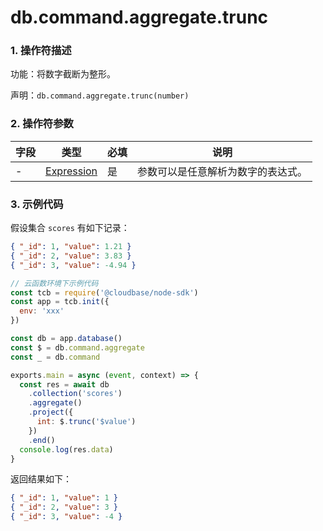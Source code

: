 # db.command.aggregate.trunc

### 1. 操作符描述

功能：将数字截断为整形。

声明：`db.command.aggregate.trunc(number)`

### 2. 操作符参数

| 字段 | 类型                           | 必填 | 说明                               |
| ---- | ------------------------------ | ---- | ---------------------------------- |
| -    | [Expression](../expression.md) | 是   | 参数可以是任意解析为数字的表达式。 |

### 3. 示例代码

假设集合 `scores` 有如下记录：

```json
{ "_id": 1, "value": 1.21 }
{ "_id": 2, "value": 3.83 }
{ "_id": 3, "value": -4.94 }
```

```js
// 云函数环境下示例代码
const tcb = require('@cloudbase/node-sdk')
const app = tcb.init({
  env: 'xxx'
})

const db = app.database()
const $ = db.command.aggregate
const _ = db.command

exports.main = async (event, context) => {
  const res = await db
    .collection('scores')
    .aggregate()
    .project({
      int: $.trunc('$value')
    })
    .end()
  console.log(res.data)
}
```

返回结果如下：

```json
{ "_id": 1, "value": 1 }
{ "_id": 2, "value": 3 }
{ "_id": 3, "value": -4 }
```
